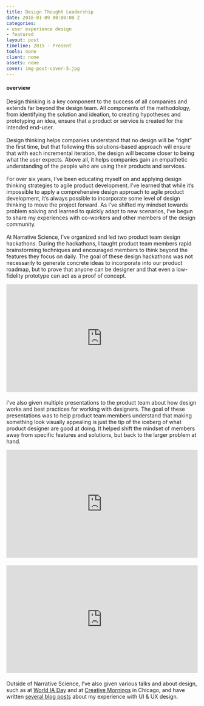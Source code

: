 ```yaml
---
title: Design Thought Leadership
date: 2018-01-09 00:00:00 Z
categories:
- user experience design
- featured
layout: post
timeline: 2015 - Present
tools: none
client: none
assets: none
cover: img-post-cover-5.jpg
---
```


<h4 class="heading heading--regular heading--emphasize">overview</h4>
<div class="marker-post-heading"></div>

<p>
	Design thinking is a key component to the success of all companies and extends far beyond the design team. All components of the methodology, from identifying the solution and ideation, to creating hypotheses and prototyping an idea, ensure that a product or service is created for the intended end-user.
 	<br><br>
	Design thinking helps companies understand that no design will be “right” the first time, but that following this solutions-based approach will ensure that with each incremental iteration, the design will become closer to being what the user expects. Above all, it helps companies gain an empathetic understanding of the people who are using their products and services.
	<br><br>
	For over six years, I’ve been educating myself on and applying design thinking strategies to agile product development. I’ve learned that while it’s impossible to apply a comprehensive design approach to agile product development, it’s always possible to incorporate some level of design thinking to move the project forward. As I’ve shifted my mindset towards problem solving and learned to quickly adapt to new scenarios, I’ve begun to share my experiences with co-workers and other members of the design community. 
	<br><br>
	At Narrative Science, I’ve organized and led two product team design hackathons. During the hackathons, I taught product team members rapid brainstorming techniques and encouraged members to think beyond the features they focus on daily. The goal of these design hackathons was not necessarily to generate concrete ideas to incorporate into our product roadmap, but to prove that anyone can be designer and that even a low-fidelity prototype can act as a proof of concept.
</p>

<div class="work__page__attach__container--video" style="position:relative;width:100%;height:0;padding-bottom:56.25%;margin-bottom:20px;">
	<iframe src="https://docs.google.com/presentation/d/e/2PACX-1vRK_UGHvMx3DCkl2ve0arYZOhAt1vkUmnGVa5uvMw8e3wmDmlMsDybno6d5ypoPQKTYVnU4rewVuIbQ/embed?start=false&loop=false&delayms=3000" frameborder="0" allowfullscreen="true" mozallowfullscreen="true" webkitallowfullscreen="true" class="work__page__attach--video" style="position:absolute;top:0;left:0;width:100%;height:100%"></iframe>
</div>

<p>
	I’ve also given multiple presentations to the product team about how design works and best practices for working with designers. The goal of these presentations was to help product team members understand that making something look visually appealing is just the tip of the iceberg of what product designer are good at doing. It helped shift the mindset of members away from specific features and solutions, but back to the larger problem at hand. 
</p>

<div class="work__page__attach__container--video" style="position:relative;width:100%;height:0;padding-bottom:56.25%;margin-bottom:20px;">
	<iframe src="https://docs.google.com/presentation/d/e/2PACX-1vSLXzombZVrYa7H2qhwWp3NVzwO6SrYezedCjvTvFUO_gMoj8vG1ycgP-js9T5AbjSwnfKF8ztrJoXq/embed?start=false&loop=false&delayms=3000" frameborder="0" allowfullscreen="true" mozallowfullscreen="true" webkitallowfullscreen="true" class="work__page__attach--video" style="position:absolute;top:0;left:0;width:100%;height:100%"></iframe>
</div>

<div class="work__page__attach__container--video" style="position:relative;width:100%;height:0;padding-bottom:56.25%;margin-bottom:20px;">
	<iframe src="https://docs.google.com/presentation/d/e/2PACX-1vRlEAT-wYcBsP9IZ2jOsi1GD8-2ZNcZm2anfQzmx3wmLUFJRABgbb-oOmoHyg8JTZMPXpDGqS-6UZ8Z/embed?start=false&loop=false&delayms=3000" frameborder="0" allowfullscreen="true" mozallowfullscreen="true" webkitallowfullscreen="true" class="work__page__attach--video" style="position:absolute;top:0;left:0;width:100%;height:100%"></iframe>
</div>

<p>Outside of Narrative Science, I’ve also given various talks and about design, such as at <a href="http://2015.worldiaday.org/locations/ann-arbor-mi-united-states/">World IA Day</a> and at <a href="https://creativemornings.com/cities/chi">Creative Mornings</a> in Chicago, and have written <a href="https://medium.com/@sharingchen">several blog posts</a> about my experience with UI & UX design.</p>





